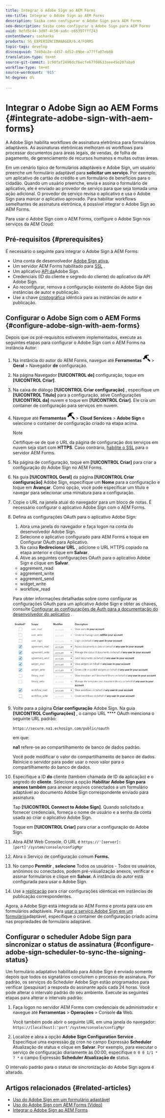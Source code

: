 ```yaml
---
title: Integrar o Adobe Sign ao AEM Forms
seo-title: Integrar o Adobe Sign ao AEM Forms
description: Saiba como configurar o Adobe Sign para AEM Forms
seo-description: Saiba como configurar o Adobe Sign para AEM Forms
uuid: 9efd5c44-3d87-4c56-aa6c-e65397fff243
contentOwner: sashanka
products: SG_EXPERIENCEMANAGER/6.4/FORMS
topic-tags: develop
discoiquuid: 7d494c2e-d457-4d52-89be-a77ffa07eb88
translation-type: tm+mt
source-git-commit: 1c90faf2490dcf6ecfe67708633aee45e207aba0
workflow-type: tm+mt
source-wordcount: '915'
ht-degree: 0%

---
```



# Integrar o Adobe Sign ao AEM Forms {#integrate-adobe-sign-with-aem-forms}

A Adobe Sign habilita workflows de assinatura eletrônica para formulários adaptáveis. As assinaturas eletrônicas melhoram os workflows para processar documentos para áreas legais, de vendas, de folha de pagamento, de gerenciamento de recursos humanos e muitas outras áreas.

Em um cenário típico de formulários adaptáveis e Adobe Sign, um usuário preenche um formulário adaptável para **solicitar um serviço**. Por exemplo, um aplicativo de cartão de crédito e um formulário de benefícios para o cidadão. Quando um usuário preenche, envia e assina o formulário de aplicativo, ele é enviado ao provedor de serviço para que seja tomada uma ação adicional. O provedor de serviço revisa o aplicativo e usa o Adobe Sign para marcar o aplicativo aprovado. Para habilitar workflows semelhantes de assinatura eletrônica, é possível integrar o Adobe Sign ao AEM Forms.

Para usar o Adobe Sign com o AEM Forms, configure o Adobe Sign nos serviços da AEM Cloud:

## Pré-requisitos {#prerequisites}

É necessário o seguinte para integrar o Adobe Sign à AEM Forms:

* Uma conta de desenvolvedor [Adobe Sign ativa.](https://acrobat.adobe.com/us/en/why-adobe/developer-form.html)
* Um servidor AEM Forms habilitado para [SSL](/help/sites-administering/ssl-by-default.md) .
* Um aplicativo [API da](https://www.adobe.io/apis/documentcloud/sign/docs.html#!adobedocs/adobe-sign/master/gstarted/create_app.md)Adobe Sign.
* Credenciais (ID do cliente e segredo do cliente) do aplicativo da API Adobe Sign.
* Ao reconfigurar, remova a configuração existente do Adobe Sign das instâncias de autor e publicação.
* Use a chave [criptográfica](/help/sites-administering/security-checklist.md#make-sure-you-properly-replicate-encryption-keys-when-needed) idêntica para as instâncias de autor e publicação.

## Configurar o Adobe Sign com o AEM Forms {#configure-adobe-sign-with-aem-forms}

Depois que os pré-requisitos estiverem implementados, execute as seguintes etapas para configurar o Adobe Sign com o AEM Forms na instância Autor:

1. Na instância do autor do AEM Forms, navegue até **Ferramentas** ![martelo](assets/hammer.png) > **Geral** > Navegador **de** configuração.
1. Na página Navegador **[!UICONTROL de]** configuração, toque em **[!UICONTROL Criar]**.
1. Na caixa de diálogo **[!UICONTROL Criar configuração]** , especifique um **[!UICONTROL Título]** para a configuração, ative Configurações **[!UICONTROL da]** nuvem e toque em **[!UICONTROL Criar]**. Ele cria um container de configuração para serviços em nuvem.
1. Navegue até **Ferramentas** ![martelo](assets/hammer.png) > **Cloud Services** > **Adobe Sign** e selecione o container de configuração criado na etapa acima.

   >[!NOTE]
   >
   >Certifique-se de que o URL da página de configuração dos serviços em nuvem seja start com **HTTPS**. Caso contrário, [habilite o SSL](/help/sites-administering/ssl-by-default.md) para o servidor AEM Forms.

1. Na página de configuração, toque em **[!UICONTROL Criar]** para criar a configuração do Adobe Sign no AEM Forms.
1. Na guia **[!UICONTROL Geral]** da página **[!UICONTROL Criar configuração]** Adobe Sign, especifique um **Nome** para a configuração e toque em **Avançar**. Como opção, você pode especificar um título e navegar para selecionar uma miniatura para a configuração.

1. Copie o URL na janela atual do navegador para um bloco de notas. É necessário configurar o aplicativo Adobe Sign com o AEM Forms.

1. Defina as configurações OAuth para o aplicativo Adobe Sign:

   1. Abra uma janela do navegador e faça logon na conta do desenvolvedor Adobe Sign.
   1. Selecione o aplicativo configurado para AEM Forms e toque em Configurar OAuth para Aplicativo.
   1. Na caixa **Redirecionar URL** , adicione o URL HTTPS copiado na etapa anterior e clique em **Salvar**.
   1. Ative as seguintes configurações OAuth para o aplicativo Adobe Sign e clique em **Salvar**.
   * aggrement_read
   * aggrement_write
   * aggrement_send
   * widget_write
   * workflow_read

   Para obter informações detalhadas sobre como configurar as configurações OAuth para um aplicativo Adobe Sign e obter as chaves, consulte [Configurar as configurações de Auth para a documentação do desenvolvedor do aplicativo](https://www.adobe.io/apis/documentcloud/sign/docs.html#!adobedocs/adobe-sign/master/gstarted/configure_oauth.md) .

   ![Configuração do OAuth](assets/oauthconfig_new.png)

1. Volte para a página **Criar configuração** Adobe Sign. Na guia **[!UICONTROL Configurações]** , o campo URL **** OAuth menciona o seguinte URL padrão:

   `https://secure.na1.echosign.com/public/oauth`

   em que:

   **na1** refere-se ao compartilhamento de banco de dados padrão.

   Você pode modificar o valor do compartilhamento de banco de dados. Reinicie o servidor para poder usar o novo valor para o compartilhamento do banco de dados.

1. Especifique a ID **do** cliente (também chamada de ID da aplicação) e o segredo do **cliente**. Selecione a opção **Habilitar Adobe Sign para anexos também** para anexar arquivos conectados a um formulário adaptável ao documento Adobe Sign correspondente enviado para assinatura.

   Tap **[!UICONTROL Connect to Adobe Sign]**. Quando solicitado a fornecer credenciais, forneça o nome de usuário e a senha da conta usada ao criar o aplicativo Adobe Sign.

   Toque em **[!UICONTROL Criar]** para criar a configuração do Adobe Sign.

1. Abra AEM Web Console. O URL é `https://'[server]:[port]'/system/console/configMgr`
1. Abra o Serviço de configuração comum **Forms.**
1. No campo **Permitir** , **selecione** Todos os usuários - Todos os usuários, anônimos ou conectados, podem pré-visualização anexos, verificar e assinar formulários e clique em **Salvar.** A instância do autor está configurada para usar o Adobe Sign.
1. Use a [replicação](/help/sites-deploying/replication.md) para criar configurações idênticas em instâncias de publicação correspondentes.

Agora, a Adobe Sign está integrada ao AEM Forms e pronta para uso em formulários adaptáveis. Para [usar o serviço Adobe Sign em um formulário](../../forms/using/working-with-adobe-sign.md#configure-adobe-sign-for-an-adaptive-form)adaptável, especifique o container de configuração criado acima nas propriedades de formulário adaptável.

## Configurar o scheduler Adobe Sign para sincronizar o status de assinatura {#configure-adobe-sign-scheduler-to-sync-the-signing-status}

Um formulário adaptativo habilitado para Adobe Sign é enviado somente depois que todos os signatários concluírem o processo de assinatura. Por padrão, os serviços do Scheduler Adobe Sign estão programados para verificar (pesquisar) a resposta do assinante após cada 24 horas. Você pode alterar o intervalo padrão do seu ambiente. Execute as seguintes etapas para alterar o intervalo padrão:

1. Faça logon no servidor AEM Forms com credenciais de administrador e navegue até **Ferramentas** > **Operações** > Console **da** Web.

   Você também pode abrir o seguinte URL em uma janela do navegador:
   `https://[localhost]:'port'/system/console/configMgr`

1. Localize e abra a opção **Adobe Sign Configuration Service** . Especifique uma expressão [de](https://en.wikipedia.org/wiki/Cron#CRON_expression) cron no campo Expressão **Scheduler** Atualização de status e clique em **Salvar**. Por exemplo, para executar o serviço de configuração diariamente às 00:00, especifique `0 0 0 1/1 * ? *` o campo Expressão **Scheduler Atualização de** status.

O intervalo padrão para o status de sincronização do Adobe Sign agora é alterado.

## Artigos relacionados {#related-articles}

* [Uso do Adobe Sign em um formulário adaptável](../../forms/using/working-with-adobe-sign.md)
* [Uso do Adobe Sign com AEM Forms (Vídeo)](https://helpx.adobe.com/experience-manager/kt/forms/using/adobe-sign-integration-feature-video.html)
* [Integrar o Adobe Sign ao AEM Forms](../../forms/using/adobe-sign-integration-adaptive-forms.md)
